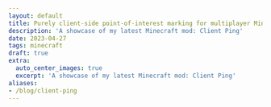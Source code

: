 ```yaml
---
layout: default
title: Purely client-side point-of-interest marking for multiplayer Minecraft
description: 'A showcase of my latest Minecraft mod: Client Ping'
date: 2023-04-27
tags: minecraft
draft: true
extra:
  auto_center_images: true
  excerpt: 'A showcase of my latest Minecraft mod: Client Ping'
aliases:
- /blog/client-ping
---
```

